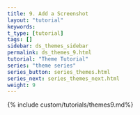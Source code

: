 ```yaml
---
title: 9. Add a Screenshot
layout: "tutorial"
keywords:
t_type: [tutorial]
tags: []
sidebar: ds_themes_sidebar
permalink: ds_themes_9.html
tutorial: "Theme Tutorial"
series: "theme series"
series_button: series_themes.html
series_next: series_themes_next.html
weight: 9
---
```

{% include custom/tutorials/themes9.md%}

